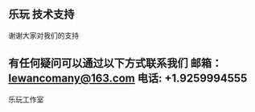 乐玩
技术支持
-------------------------------
谢谢大家对我们的支持

有任何疑问可以通过以下方式联系我们
邮箱：lewancomany@163.com
电话:  +1.9259994555
-------------------------------
乐玩工作室

